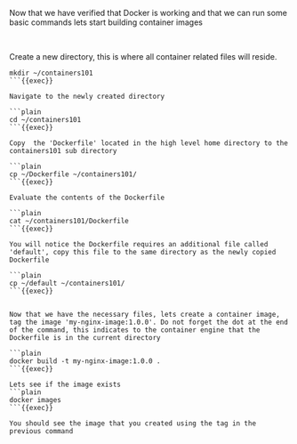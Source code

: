 
Now that we have verified that Docker is working and that we can run some basic commands lets start building container images

<br>

Create a new directory, this is where all container related files will reside.

```plain
mkdir ~/containers101
```{{exec}}

Navigate to the newly created directory

```plain
cd ~/containers101
```{{exec}}

Copy  the 'Dockerfile' located in the high level home directory to the containers101 sub directory

```plain
cp ~/Dockerfile ~/containers101/
```{{exec}}

Evaluate the contents of the Dockerfile 

```plain
cat ~/containers101/Dockerfile
```{{exec}}

You will notice the Dockerfile requires an additional file called 'default', copy this file to the same directory as the newly copied Dockerfile

```plain
cp ~/default ~/containers101/
```{{exec}}


Now that we have the necessary files, lets create a container image, tag the image 'my-nginx-image:1.0.0'. Do not forget the dot at the end of the command, this indicates to the container engine that the Dockerfile is in the current directory

```plain
docker build -t my-nginx-image:1.0.0 .
```{{exec}}

Lets see if the image exists
```plain
docker images
```{{exec}}

You should see the image that you created using the tag in the previous command


